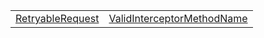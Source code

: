 |                                                              |                                                                                  |
| ------------------------------------------------------------ | -------------------------------------------------------------------------------- |
| [RetryableRequest](/fetch-client/typealias/retryablerequest) | [ValidInterceptorMethodName](/fetch-client/typealias/validinterceptormethodname) |